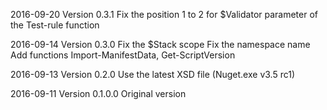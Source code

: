 ﻿2016-09-20  Version 0.3.1
Fix the position 1 to 2 for $Validator parameter of the Test-rule function  

2016-09-14  Version 0.3.0
Fix the $Stack scope
Fix the namespace name
Add functions Import-ManifestData, Get-ScriptVersion 

2016-09-13  Version 0.2.0
Use the latest XSD file (Nuget.exe v3.5 rc1)

2016-09-11  Version 0.1.0.0
Original version